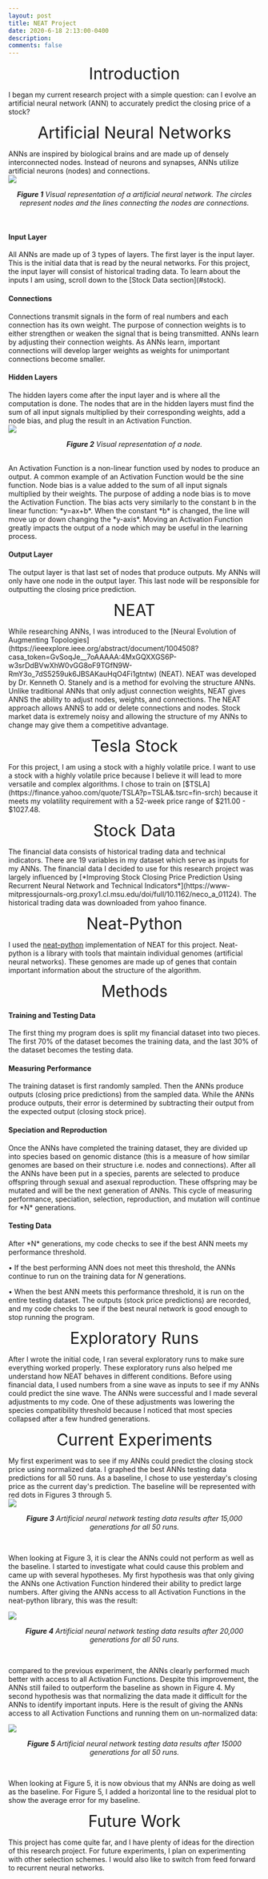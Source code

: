```yaml
---
layout: post
title: NEAT Project
date: 2020-6-18 2:13:00-0400
description: 
comments: false
---
```


<p style="text-align: center;"><font size="+3">Introduction</font></p>
I began my current research project with a simple question: can I evolve an artificial neural network (ANN) to accurately predict the closing price of a stock? 

<p style="text-align: center;"><font size="+3">Artificial Neural Networks</font></p>
ANNs are inspired by biological brains and are made up of densely interconnected nodes. Instead of neurons and synapses, ANNs utilize artificial neurons (nodes) and connections.      


<div class="img">
    <img class="col three" src="{{ site.baseurl }}/assets/img/neuralnetwork.png">
</div>

<p style="text-align: center;"><i><strong>Figure 1</strong> Visual representation of a artificial neural network. The circles represent nodes and the lines connecting the nodes are connections. </i></p>


<br />

<h4>Input Layer</h4>
All ANNs are made up of 3 types of layers. The first layer is the input layer. This is the initial data that is read by the neural networks. For this project, the input layer will consist of historical trading data. To learn about the inputs I am using, scroll down to the [Stock Data section](#stock). 

<h4>Connections</h4>
Connections transmit signals in the form of real numbers and each connection has its own weight. The purpose of connection weights is to either strengthen or weaken the signal that is being transmitted. ANNs learn by adjusting their connection weights. As ANNs learn, important connections will develop larger weights as weights for unimportant connections become smaller. 

<h4>Hidden Layers</h4>
The hidden layers come after the input layer and is where all the computation is done. The nodes that are in the hidden layers must find the sum of all input signals multiplied by their corresponding weights, add a node bias, and plug the result in an Activation Function.

<div class="img">
    <img class="col three" src="{{ site.baseurl }}/assets/img/node.png">
</div>

<p style="text-align: center;"><i><strong>Figure 2</strong> Visual representation of a node.</i></p>

<br />
An Activation Function is a non-linear function used by nodes to produce an output. A common example of an Activation Function would be the sine function. Node bias is a value added to the sum of all input signals multiplied by their weights. The purpose of adding a node bias is to move the Activation Function. The bias acts very similarly to the constant b in the linear function: *y=ax+b*. When the constant *b* is changed, the line will move up or down changing the *y-axis*. Moving an Activation Function greatly impacts the output of a node which may be useful in the learning process. 

<h4>Output Layer</h4>
The output layer is that last set of nodes that produce outputs. My ANNs will only have one node in the output layer. This last node will be responsible for outputting the closing price prediction.



<p style="text-align: center;"><font size="+3">NEAT</font></p>
While researching ANNs, I was introduced to the [Neural Evolution of Augmenting Topologies](https://ieeexplore.ieee.org/abstract/document/1004508?casa_token=GvSoqJe__7oAAAAA:4MxGQXXGS6P-w3srDdBVwXhW0vGG8oF9TGfN9W-RmY3o_7dS5259uk6JBSAKauHqO4Fi1gtntw) (NEAT). NEAT was developed by Dr. Kenneth O. Stanely and is a method for evolving the structure ANNs. Unlike traditional ANNs that only adjust connection weights, NEAT gives ANNS the ability to adjust nodes, weights, and connections. The NEAT approach allows ANNS to add or delete connections and nodes. Stock market data is extremely noisy and allowing the structure of my ANNs to change may give them a competitive advantage. 

<a name="stock"></a>
<p style="text-align: center;"><font size="+3">Tesla Stock</font></p>
For this project, I am using a stock with a highly volatile price. I want to use a stock with a highly volatile price because I believe it will lead to more versatile and complex algorithms. I chose to train on [$TSLA](https://finance.yahoo.com/quote/TSLA?p=TSLA&.tsrc=fin-srch) because it meets my volatility requirement with a 52-week price range of $211.00 - $1027.48. 

<p style="text-align: center;"><font size="+3">Stock Data</font></p>
The financial data consists of historical trading data and technical indicators. There are 19 variables in my dataset which serve as inputs for my ANNs. The financial data I decided to use for this research project was largely influenced by [*Improving Stock Closing Price Prediction Using Recurrent Neural Network and Technical Indicators*](https://www-mitpressjournals-org.proxy1.cl.msu.edu/doi/full/10.1162/neco_a_01124). The historical trading data was downloaded from yahoo finance. 


<p style="text-align: center;"><font size="+3">Neat-Python</font></p>

I used the [neat-python](https://neat-python.readthedocs.io/en/latest/) implementation of NEAT for this project. Neat-python is a library with tools that maintain individual genomes (artificial neural networks). These genomes are made up of genes that contain important information about the structure of the algorithm.

<p style="text-align: center;"><font size="+3">Methods</font></p>

<h4>Training and Testing Data</h4>
The first thing my program does is split my financial dataset into two pieces. The first 70% of the dataset becomes the training data, and the last 30% of the dataset becomes the testing data. <br />

<h4>Measuring Performance</h4>
The training dataset is first randomly sampled. Then the ANNs produce outputs (closing price predictions) from the sampled data. While the ANNs produce outputs, their error
is determined by subtracting their output from the expected output (closing stock price). 
<br />
<h4>Speciation and Reproduction</h4>
Once the ANNs have completed the training dataset, they are divided up into species based on genomic distance (this is a measure of how similar genomes are based on their structure i.e. nodes and connections). After all the ANNs have been put in a species, parents are selected to produce offspring through sexual and asexual reproduction. These offspring may be mutated and will be the next generation of ANNs. This cycle of measuring performance, speciation, selection, reproduction, and mutation will continue for *N* generations. 
<br />
<h4>Testing Data</h4>
After *N* generations, my code checks to see if the best ANN meets my performance threshold.  

•	If the best performing ANN does not meet this threshold, the ANNs continue to run on the training data for *N* generations. 

•	When the best ANN meets this performance threshold, it is run on the entire testing dataset. The outputs (stock price predictions) are recorded, and my code checks to see if the best neural network is good enough to stop running the program.  


<p style="text-align: center;"><font size="+3">Exploratory Runs</font></p>
After I wrote the initial code, I ran several exploratory runs to make sure everything worked properly. These exploratory runs also helped me understand how NEAT behaves in different conditions. Before using financial data, I used numbers from a sine wave as inputs to see if my ANNs could predict the sine wave. The ANNs were successful and I made several adjustments to my code. One of these adjustments was lowering the species compatibility threshold because I noticed that most species collapsed after a few hundred generations. 

<p style="text-align: center;"><font size="+3">Current Experiments</font></p>
My first experiment was to see if my ANNs could predict the closing stock price using normalized data. I graphed the best ANNs testing data predictions for all 50 runs. As a baseline, I chose to use yesterday's closing price as the current day's prediction. The baseline will be represented with red dots in Figures 3 through 5. 

<div class="img">
    <img class="col three" src="{{ site.baseurl }}/assets/img/graph1.PNG">
</div>
<p style="text-align: center;"><i><strong>Figure 3</strong> Artificial neural network testing data results after 15,000 generations for all 50 runs.</i></p>
<br />

When looking at Figure 3, it is clear the ANNs could not perform as well as the baseline. I started to investigate what could cause this problem and came up with several hypotheses. My first hypothesis was that only giving the ANNs one Activation Function hindered their ability to predict large numbers. After giving the ANNs access to all Activation Functions in the neat-python library, this was the result:

<div class="img">
    <img class="col three" src="{{ site.baseurl }}/assets/img/graph2.PNG">
</div>
<p style="text-align: center;"><i><strong>Figure 4</strong> Artificial neural network testing data results after 20,000 generations for all 50 runs. </i></p>
<br />

compared to the previous experiment, the ANNs clearly performed much better with access to all Activation Functions. Despite this improvement, the ANNs still failed to outperform the baseline as shown in Figure 4. My second hypothesis was that normalizing the data made it difficult for the ANNs to identify important inputs. Here is the result of giving the ANNs access to all Activation Functions and running them on un-normalized data:

<div class="img">
    <img class="col three" src="{{ site.baseurl }}/assets/img/graph3.PNG">
</div>
<p style="text-align: center;"><i><strong>Figure 5</strong> Artificial neural network testing data results after 15000 generations for all 50 runs.</i></p>
<br />

When looking at Figure 5, it is now obvious that my ANNs are doing as well as the baseline. For Figure 5, I added a horizontal line to the residual plot to show the average error for my baseline.

<p style="text-align: center;"><font size="+3">Future Work</font></p>
This project has come quite far, and I have plenty of ideas for the direction of this research project. For future experiments, I plan on experimenting with other selection schemes. I would also like to switch from feed forward to recurrent neural networks. 


